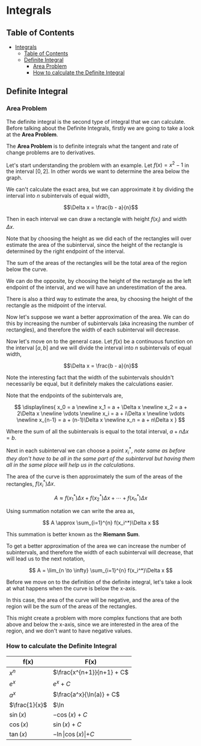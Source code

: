 # Integrals 

## Table of Contents

- [Integrals](#integrals)
  - [Table of Contents](#table-of-contents)
  - [Definite Integral](#definite-integral)
    - [Area Problem](#area-problem)
    - [How to calculate the Definite Integral](#how-to-calculate-the-definite-integral)

## Definite Integral

### Area Problem

The definite integral is the second type of integral that we can calculate. Before talking about the Definite Integrals, firstly we are going to take a look at the **Area Problem**.

The **Area Problem** is to definite integrals what the tangent and rate of change problems are to derivatives.

Let's start understanding the problem with an example.
Let $f(x) = x^2 - 1$ in the interval $[0, 2]$. In other words we want to determine the area below the graph.

We can't calculate the exact area, but we can approximate it by dividing the interval into $n$ subintervals of equal width,

$$\Delta x = \frac{b - a}{n}$$

Then in each interval we can draw a rectangle with height $f(x_i)$ and width $\Delta x$.

Note that by choosing the height as we did each of the rectangles will over estimate the area of the subinterval, since the height of the rectangle is determined by the right endpoint of the interval.

The sum of the areas of the rectangles will be the total area of the region below the curve.

We can do the opposite, by choosing the height of the rectangle as the left endpoint of the interval, and we will have an underestimation of the area.

There is also a third way to estimate the area, by choosing the height of the rectangle as the midpoint of the interval.

Now let's suppose we want a better approximation of the area. We can do this by increasing the number of subintervals (aka increasing the number of rectangles), and therefore the width of each subinterval will decrease.

Now let's move on to the general case. Let $f(x)$ be a continuous function on the interval $[a, b]$ and we will divide the interval into $n$ subintervals of equal width, 

$$\Delta x = \frac{b - a}{n}$$

Note the interesting fact that the width of the subintervals shouldn't necessarily be equal, but it definitely makes the calculations easier.

Note that the endpoints of the subintervals are,

$$
\displaylines{
    x_0 = a \newline
    x_1 = a + \Delta x \newline
    x_2 = a + 2\Delta x \newline
    \vdots \newline
    x_i = a + i\Delta x \newline
    \vdots \newline
    x_{n-1} = a + (n-1)\Delta x \newline
    x_n = a + n\Delta x
}
$$

Where the sum of all the subintervals is equal to the total interval, $a + n\Delta x = b$.

Next in each subinterval we can choose a point $x_i^*$, *note same as before they don't have to be all in the same part of the subinterval but having them all in the same place will help us in the calculations*.

The area of the curve is then approximately the sum of the areas of the rectangles, $f(x_i^*)\Delta x$.

$$ A \approx f(x_1^{\ast})\Delta x + f(x_2^{\ast})\Delta x + \cdots + f(x_n^{\ast})\Delta x $$

Using summation notation we can write the area as,

$$ A \approx \sum_{i=1}^{n} f(x_i^*)\Delta x $$

This summation is better known as the **Riemann Sum**.

To get a better approximation of the area we can increase the number of subintervals, and therefore the width of each subinterval will decrease, that will lead us to the next notation,

$$ A = \lim_{n \to \infty} \sum_{i=1}^{n} f(x_i^*)\Delta x $$

Before we move on to the definition of the definite integral, let's take a look at what happens when the curve is below the x-axis.

In this case, the area of the curve will be negative, and the area of the region will be the sum of the areas of the rectangles.

This might create a problem with more complex functions that are both above and below the x-axis, since we are interested in the area of the region, and we don't want to have negative values.

### How to calculate the Definite Integral

| f(x) | F(x) |
|------|------|
| $x^n$ | $\frac{x^{n+1}}{n+1} + C$ |
| $e^x$ | $e^x + C$ |
| $a^x$ | $\frac{a^x}{\ln(a)} + C$ |
| $\frac{1}{x}$ | $\ln|x| + C$ |
| $\sin(x)$ | $-\cos(x) + C$ |
| $\cos(x)$ | $\sin(x) + C$ |
| $\tan(x)$ | $-\ln{\|\cos(x)}\| + C$ |